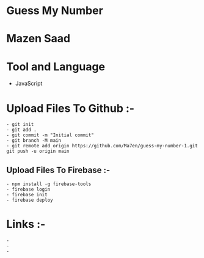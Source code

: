 # Guess My Number

# Mazen Saad

# Tool and Language

-   JavaScript

# Upload Files To Github :-

    - git init
    - git add .
    - git commit -m "Initial commit"
    - git branch -M main
    - git remote add origin https://github.com/Ma7en/guess-my-number-1.git
    git push -u origin main

## Upload Files To Firebase :-

    - npm install -g firebase-tools
    - firebase login
    - firebase init
    - firebase deploy

# Links :-

    -
    -
    -
